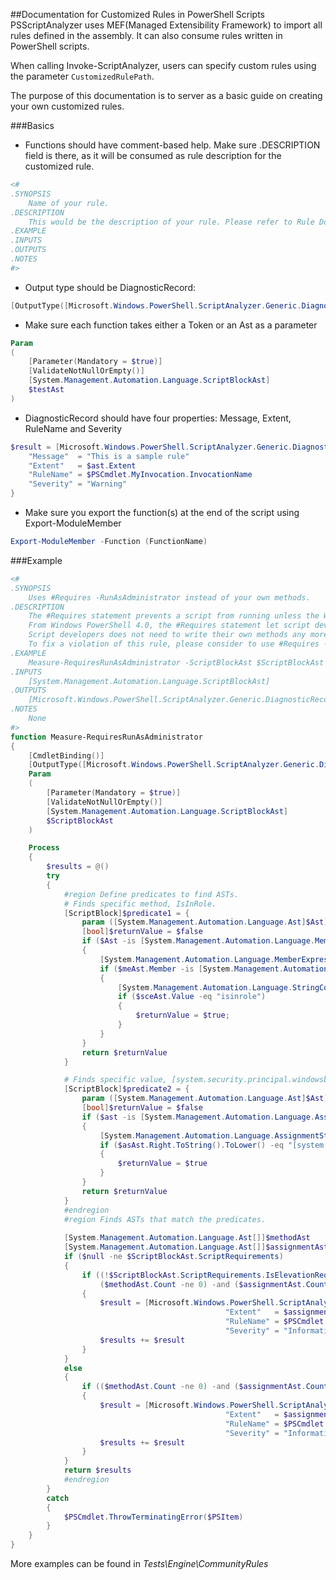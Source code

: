 ##Documentation for Customized Rules in PowerShell Scripts
PSScriptAnalyzer uses MEF(Managed Extensibility Framework) to import all rules defined in the assembly. It can also consume rules written in PowerShell scripts. 

When calling Invoke-ScriptAnalyzer, users can specify custom rules using the parameter ```CustomizedRulePath```.

The purpose of this documentation is to server as a basic guide on creating your own customized rules.

###Basics
- Functions should have comment-based help. Make sure .DESCRIPTION field is there, as it will be consumed as rule description for the customized rule.
``` PowerShell
<#
.SYNOPSIS
    Name of your rule.
.DESCRIPTION
    This would be the description of your rule. Please refer to Rule Documentation for consistent rule messages.
.EXAMPLE
.INPUTS
.OUTPUTS
.NOTES
#>
```

- Output type should be DiagnosticRecord:
``` PowerShell
[OutputType([Microsoft.Windows.PowerShell.ScriptAnalyzer.Generic.DiagnosticRecord[]])]
```

- Make sure each function takes either a Token or an Ast as a parameter
``` PowerShell
Param
(
    [Parameter(Mandatory = $true)]
    [ValidateNotNullOrEmpty()]
    [System.Management.Automation.Language.ScriptBlockAst]
    $testAst
)
```

- DiagnosticRecord should have four properties: Message, Extent, RuleName and Severity
``` PowerShell
$result = [Microsoft.Windows.PowerShell.ScriptAnalyzer.Generic.DiagnosticRecord[]]@{
    "Message"  = "This is a sample rule"
    "Extent"   = $ast.Extent
    "RuleName" = $PSCmdlet.MyInvocation.InvocationName
    "Severity" = "Warning"
}
```

- Make sure you export the function(s) at the end of the script using Export-ModuleMember
``` PowerShell
Export-ModuleMember -Function (FunctionName)
```

###Example
``` PowerShell
<#
.SYNOPSIS
    Uses #Requires -RunAsAdministrator instead of your own methods.
.DESCRIPTION
    The #Requires statement prevents a script from running unless the Windows PowerShell version, modules, snap-ins, and module and snap-in version prerequisites are met. 
    From Windows PowerShell 4.0, the #Requires statement let script developers require that sessions be run with elevated user rights (run as Administrator). 
    Script developers does not need to write their own methods any more.
    To fix a violation of this rule, please consider to use #Requires -RunAsAdministrator instead of your own methods.
.EXAMPLE
    Measure-RequiresRunAsAdministrator -ScriptBlockAst $ScriptBlockAst
.INPUTS
    [System.Management.Automation.Language.ScriptBlockAst]
.OUTPUTS
    [Microsoft.Windows.PowerShell.ScriptAnalyzer.Generic.DiagnosticRecord[]]
.NOTES
    None
#>
function Measure-RequiresRunAsAdministrator
{
    [CmdletBinding()]
    [OutputType([Microsoft.Windows.PowerShell.ScriptAnalyzer.Generic.DiagnosticRecord[]])]
    Param
    (
        [Parameter(Mandatory = $true)]
        [ValidateNotNullOrEmpty()]
        [System.Management.Automation.Language.ScriptBlockAst]
        $ScriptBlockAst
    )

    Process
    {
        $results = @()
        try
        {
            #region Define predicates to find ASTs.
            # Finds specific method, IsInRole.
            [ScriptBlock]$predicate1 = {
                param ([System.Management.Automation.Language.Ast]$Ast)
                [bool]$returnValue = $false
                if ($Ast -is [System.Management.Automation.Language.MemberExpressionAst])
                {
                    [System.Management.Automation.Language.MemberExpressionAst]$meAst = $ast;
                    if ($meAst.Member -is [System.Management.Automation.Language.StringConstantExpressionAst])
                    {
                        [System.Management.Automation.Language.StringConstantExpressionAst]$sceAst = $meAst.Member;
                        if ($sceAst.Value -eq "isinrole")
                        {
                            $returnValue = $true;
                        }
                    }
                }
                return $returnValue
            }

            # Finds specific value, [system.security.principal.windowsbuiltinrole]::administrator.
            [ScriptBlock]$predicate2 = {
                param ([System.Management.Automation.Language.Ast]$Ast)
                [bool]$returnValue = $false
                if ($ast -is [System.Management.Automation.Language.AssignmentStatementAst])
                {
                    [System.Management.Automation.Language.AssignmentStatementAst]$asAst = $Ast;
                    if ($asAst.Right.ToString().ToLower() -eq "[system.security.principal.windowsbuiltinrole]::administrator")
                    {
                        $returnValue = $true
                    }
                }
                return $returnValue
            }
            #endregion
            #region Finds ASTs that match the predicates.
        
            [System.Management.Automation.Language.Ast[]]$methodAst     = $ScriptBlockAst.FindAll($predicate1, $true)
            [System.Management.Automation.Language.Ast[]]$assignmentAst = $ScriptBlockAst.FindAll($predicate2, $true)
            if ($null -ne $ScriptBlockAst.ScriptRequirements)
            {
                if ((!$ScriptBlockAst.ScriptRequirements.IsElevationRequired) -and 
                    ($methodAst.Count -ne 0) -and ($assignmentAst.Count -ne 0))
                {
                    $result = [Microsoft.Windows.PowerShell.ScriptAnalyzer.Generic.DiagnosticRecord]@{"Message"  = $Messages.MeasureRequiresRunAsAdministrator; 
                                                "Extent"   = $assignmentAst.Extent;
                                                "RuleName" = $PSCmdlet.MyInvocation.InvocationName;
                                                "Severity" = "Information"}
                    $results += $result               
                }
            }
            else
            {
                if (($methodAst.Count -ne 0) -and ($assignmentAst.Count -ne 0))
                {
                    $result = [Microsoft.Windows.PowerShell.ScriptAnalyzer.Generic.DiagnosticRecord]@{"Message"  = $Messages.MeasureRequiresRunAsAdministrator; 
                                                "Extent"   = $assignmentAst.Extent;
                                                "RuleName" = $PSCmdlet.MyInvocation.InvocationName;
                                                "Severity" = "Information"}
                    $results += $result               
                }        
            }
            return $results
            #endregion 
        }
        catch
        {
            $PSCmdlet.ThrowTerminatingError($PSItem)
        }
    }
}
```

More examples can be found in *Tests\Engine\CommunityRules*
